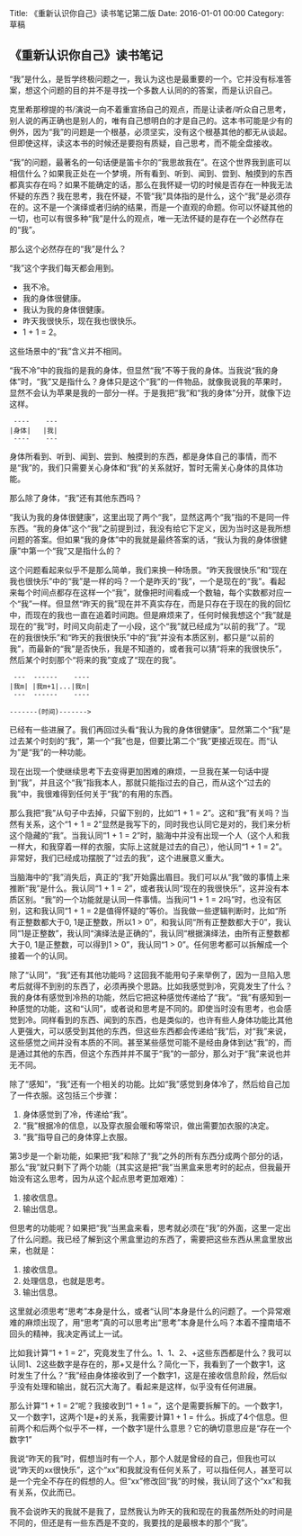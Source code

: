 Title: 《重新认识你自己》读书笔记第二版
Date: 2016-01-01 00:00
Category: 草稿

## 《重新认识你自己》读书笔记

“我”是什么，是哲学终极问题之一，我认为这也是最重要的一个。它并没有标准答案，想这个问题的目的并不是寻找一个多数人认同的的答案，而是认识自己。

克里希那穆提的书/演说一向不着重宣扬自己的观点，而是让读者/听众自己思考，别人说的再正确也是别人的，唯有自己想明白的才是自己的。这本书可能是少有的例外，因为“我”的问题是一个根基，必须坚实，没有这个根基其他的都无从谈起。但即使这样，读这本书的时候还是要抱有质疑，自己思考，而不能全盘接收。

“我”的问题，最著名的一句话便是笛卡尔的“我思故我在”。在这个世界我到底可以相信什么？如果我正处在一个梦境，所有看到、听到、闻到、尝到、触摸到的东西都真实存在吗？如果不能确定的话，那么在我怀疑一切的时候是否存在一种我无法怀疑的东西？我在思考，我在怀疑，不管“我”具体指的是什么，这个“我”是必须存在的。这不是一个演绎或者归纳的结果，而是一个直观的命题。你可以怀疑其他的一切，也可以有很多种“我”是什么的观点，唯一无法怀疑的是存在一个必然存在的“我”。

那么这个必然存在的“我”是什么？

“我”这个字我们每天都会用到。

* 我不冷。
* 我的身体很健康。
* 我认为我的身体很健康。
* 昨天我很快乐，现在我也很快乐。
* 1 + 1 = 2。

这些场景中的“我”含义并不相同。

“我不冷”中的我指的是我的身体，但显然“我”不等于我的身体。当我说“我的身体”时，“我”又是指什么？身体只是这个“我”的一件物品，就像我说我的苹果时，显然不会认为苹果是我的一部分一样。于是我把“我”和“我的身体”分开，就像下边这样。

     ----    ---
    |身体|   |我|
     ----    ---

身体所看到、听到、闻到、尝到、触摸到的东西，都是身体自己的事情，而不是“我”的，我们只需要关心身体和“我”的关系就好，暂时无需关心身体的具体功能。

那么除了身体，“我”还有其他东西吗？

“我认为我的身体很健康”，这里出现了两个“我”，显然这两个“我”指的不是同一件东西。“我的身体”这个“我”之前提到过，我没有给它下定义，因为当时这是我所想问题的答案。但如果“我的身体”中的我就是最终答案的话，“我认为我的身体很健康”中第一个“我”又是指什么的？

这个问题看起来似乎不是那么简单，我们来换一种场景。“昨天我很快乐”和“现在我也很快乐”中的“我”是一样的吗？一个是昨天的“我”，一个是现在的“我”。看起来每个时间点都存在这样一个“我”，就像把时间看成一个数轴，每个实数都对应一个“我”一样。但显然“昨天的我”现在并不真实存在，而是只存在于现在的我的回忆中，而现在的我也一直在追着时间跑。但是麻烦来了，任何时候我想这个“我”就是现在的“我”时，时间又向前走了一小段，这个“我”就已经成为“以前的我”了。“现在的我很快乐”和“昨天的我很快乐”中的“我”并没有本质区别，都只是“以前的我”，而最新的“我”是否快乐，我是不知道的，或者我可以猜“将来的我很快乐”，然后某个时刻那个“将来的我”变成了“现在的我”。

     ---  ------    ----
    |我m| |我m+1|...|我n|
     ---  ------    ----

    -------(时间)------->

已经有一些进展了。我们再回过头看“我认为我的身体很健康”。显然第二个“我”是过去某个时刻的“我”，第一个“我”也是，但要比第二个“我”更接近现在。而“认为”是“我”的一种功能。

现在出现一个使继续思考下去变得更加困难的麻烦，一旦我在某一句话中提到“我”，并且这个“我”指我本人，那就只能指过去的自己，而从这个“过去的我”中，我很难得到任何关于“我”的有用的东西。

那么我把“我”从句子中去掉，只留下别的，比如“1 + 1 = 2”。这和“我”有关吗？当然有关系，这个“1 + 1 = 2”显然是我写下的，同时我也认同它是对的，我们来分析这个隐藏的“我”。当我认同“1 + 1 = 2”时，脑海中并没有出现一个人（这个人和我一样大，和我穿着一样的衣服，实际上这就是过去的自己），他认同“1 + 1 = 2”。非常好，我们已经成功摆脱了“过去的我”，这个进展意义重大。

当脑海中的“我”消失后，真正的“我”开始露出眉目。我们可以从“我”做的事情上来推断“我”是什么。我认同“1 + 1 = 2”，或者我认同“现在的我很快乐”，这并没有本质区别。“我”的一个功能就是认同一件事情。当我问“1 + 1 = 2吗”时，也没有区别，这和我认同“1 + 1 = 2是值得怀疑的”等价。当我做一些逻辑判断时，比如“所有正整数都大于0, 1是正整数，所以1 > 0”，和我认同“所有正整数都大于0”，我认同“1是正整数”，我认同“演绎法是正确的”，我认同“根据演绎法，由所有正整数都大于0, 1是正整数，可以得到1 > 0”，我认同“1 > 0”。任何思考都可以拆解成一个接着一个的认同。

除了“认同”，“我”还有其他功能吗？这回我不能用句子来举例了，因为一旦陷入思考后就得不到别的东西了，必须再换个思路。比如我感觉到冷，究竟发生了什么？我的身体有感觉到冷热的功能，然后它把这种感觉传递给了“我”。“我”有感知到一种感觉的功能，这和“认同”，或者说和思考是不同的。即使当时没有思考，也会感觉到冷。同样看到的东西、闻到的东西，也是类似的，也许有些人身体功能比其他人更强大，可以感受到其他的东西，但这些东西都会传递给“我”后，对“我”来说，这些感觉之间并没有本质的不同。甚至某些感觉可能不是经由身体到达“我”的，而是通过其他的东西，但这个东西并并不属于“我”的一部分，那么对于“我”来说也并无不同。

除了“感知”，“我”还有一个相关的功能。比如“我”感觉到身体冷了，然后给自己加了一件衣服。这包括三个步骤：

1. 身体感觉到了冷，传递给“我”。
2. “我”根据冷的信息，以及穿衣服会暖和等常识，做出需要加衣服的决定。
3. “我”指导自己的身体穿上衣服。

第3步是一个新功能，如果把“我”和除了“我”之外的所有东西分成两个部分的话，那么“我”就只剩下了两个功能（其实这是把“我”当黑盒来思考时的起点，但我最开始没有这么思考，因为从这个起点思考更加艰难）：

1. 接收信息。
2. 输出信息。

但思考的功能呢？如果把“我”当黑盒来看，思考就必须在“我”的外面，这里一定出了什么问题。我已经了解到这个黑盒里边的东西了，需要把这些东西从黑盒里放出来，也就是：

1. 接收信息。
2. 处理信息，也就是思考。
3. 输出信息。

这里就必须思考“思考”本身是什么，或者“认同”本身是什么的问题了。一个异常艰难的麻烦出现了，用“思考”真的可以思考出“思考”本身是什么吗？本着不撞南墙不回头的精神，我决定再试上一试。

比如我计算“1 + 1 = 2”，究竟发生了什么。1、1、2、+这些东西都是什么？我可以认同1、2这些数字是存在的，那+又是什么？简化一下，我看到了一个数字1，这时发生了什么？“我”经由身体接收到了一个数字1，这是在接收信息阶段，然后似乎没有处理和输出，就石沉大海了。看起来是这样，似乎没有任何进展。

那么计算“1 + 1 = 2”呢？我接收到“1 + 1 = ”，这个是需要拆解下的。一个数字1，又一个数字1，这两个1是+的关系，我需要计算1 + 1 = 什么。拆成了4个信息。但前两个和后两个似乎不一样，一个数字1是什么意思？它的确切意思应是“存在一个数字1”




我说“昨天的我”时，假想当时有一个人，那个人就是曾经的自己，但我也可以说“昨天的xx很快乐”，这个“xx”和我就没有任何关系了，可以指任何人，甚至可以是一个完全不存在的假想的人。但“xx”修改回“我”的时候，我认同了这个“xx”和我有关系，仅此而已。

我不会说昨天的我就不是我了，显然我认为昨天的我和现在的我虽然所处的时间是不同的，但还是有一些东西是不变的，我要找的是最根本的那个“我”。
